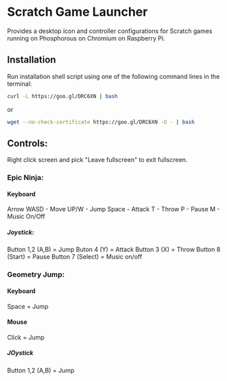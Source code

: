# Scratch Game Launcher
Provides a desktop icon and controller configurations for Scratch games running on Phosphorous on Chromium on Raspberry Pi.

Installation
------------
Run installation shell script using one of the following command lines in the terminal:

```sh
curl -L https://goo.gl/DRC6XN | bash
```

or

```sh
wget --no-check-certificate https://goo.gl/DRC6XN -O - | bash
```

## Controls:
Right click screen and pick "Leave fullscreen" to exit fullscreen.

### Epic Ninja:
#### Keyboard
Arrow WASD - Move
UP/W - Jump
Space - Attack
T - Throw
P - Pause
M - Music On/Off

##### Joystick:
Button 1,2 (A,B) = Jump
Buton 4 (Y) = Attack
Button 3 (X) = Throw
Button 8 (Start) = Pause
Button 7 (Select) = Music on/off

### Geometry Jump:
#### Keyboard
Space = Jump
#### Mouse
Click = Jump
##### JOystick
Button 1,2 (A,B) = Jump
